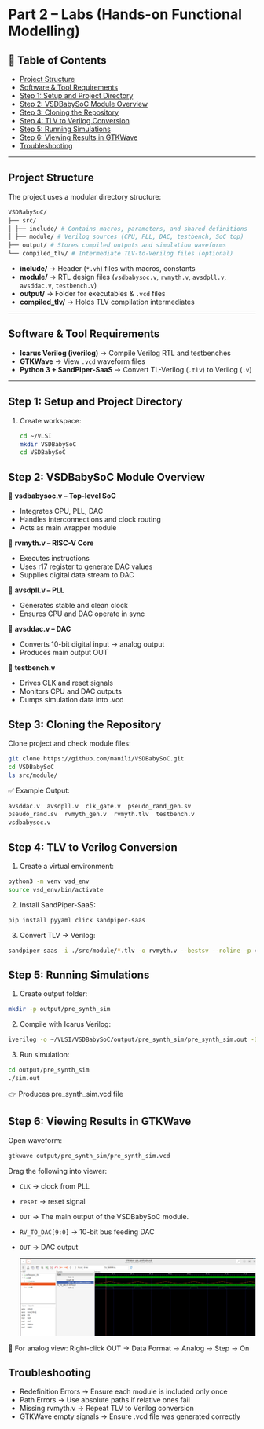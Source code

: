
# Part 2 – Labs (Hands-on Functional Modelling)

## 📌 Table of Contents
- [Project Structure](#project-structure)  
- [Software & Tool Requirements](#software--tool-requirements)  
- [Step 1: Setup and Project Directory](#step-1-setup-and-project-directory)  
- [Step 2: VSDBabySoC Module Overview](#step-2-vsdbabysoc-module-overview)  
- [Step 3: Cloning the Repository](#step-3-cloning-the-repository)  
- [Step 4: TLV to Verilog Conversion](#step-4-tlv-to-verilog-conversion)  
- [Step 5: Running Simulations](#step-5-running-simulations)  
- [Step 6: Viewing Results in GTKWave](#step-6-viewing-results-in-gtkwave)  
- [Troubleshooting](#troubleshooting)  

---

## Project Structure
The project uses a modular directory structure:
```bash
VSDBabySoC/
├── src/
│ ├── include/ # Contains macros, parameters, and shared definitions
│ ├── module/ # Verilog sources (CPU, PLL, DAC, testbench, SoC top)
├── output/ # Stores compiled outputs and simulation waveforms
└── compiled_tlv/ # Intermediate TLV-to-Verilog files (optional)
```

- **include/** → Header (`*.vh`) files with macros, constants  
- **module/** → RTL design files (`vsdbabysoc.v`, `rvmyth.v`, `avsdpll.v`, `avsddac.v`, `testbench.v`)  
- **output/** → Folder for executables & `.vcd` files  
- **compiled_tlv/** → Holds TLV compilation intermediates  

---

## Software & Tool Requirements
- **Icarus Verilog (iverilog)** → Compile Verilog RTL and testbenches  
- **GTKWave** → View `.vcd` waveform files  
- **Python 3 + SandPiper-SaaS** → Convert TL-Verilog (`.tlv`) to Verilog (`.v`)  

---

## Step 1: Setup and Project Directory
1. Create workspace:
   ```bash
   cd ~/VLSI
   mkdir VSDBabySoC
   cd VSDBabySoC
   ```
## Step 2: VSDBabySoC Module Overview
🔹 **vsdbabysoc.v – Top-level SoC**
- Integrates CPU, PLL, DAC
- Handles interconnections and clock routing
- Acts as main wrapper module

🔹 **rvmyth.v – RISC-V Core**
- Executes instructions
- Uses r17 register to generate DAC values
- Supplies digital data stream to DAC

🔹 **avsdpll.v – PLL**
- Generates stable and clean clock
- Ensures CPU and DAC operate in sync

🔹 **avsddac.v – DAC**
- Converts 10-bit digital input → analog output
- Produces main output OUT

🔹 **testbench.v**
- Drives CLK and reset signals
- Monitors CPU and DAC outputs
- Dumps simulation data into .vcd

## Step 3: Cloning the Repository

Clone project and check module files:

```bash
git clone https://github.com/manili/VSDBabySoC.git
cd VSDBabySoC
ls src/module/
```

✅ Example Output:
```bash
avsddac.v  avsdpll.v  clk_gate.v  pseudo_rand_gen.sv  
pseudo_rand.sv  rvmyth_gen.v  rvmyth.tlv  testbench.v  
vsdbabysoc.v
```

## Step 4: TLV to Verilog Conversion

1. Create a virtual environment:
  ```bash
  python3 -m venv vsd_env
  source vsd_env/bin/activate
  ```

2. Install SandPiper-SaaS:
  ```bash
  pip install pyyaml click sandpiper-saas
  ```

3. Convert TLV → Verilog:
  ```bash
  sandpiper-saas -i ./src/module/*.tlv -o rvmyth.v --bestsv --noline -p verilog --outdir ./src/module/
  ```

## Step 5: Running Simulations

1. Create output folder:
  ```bash
  mkdir -p output/pre_synth_sim
  ```

2. Compile with Icarus Verilog:
  ```bash
  iverilog -o ~/VLSI/VSDBabySoC/output/pre_synth_sim/pre_synth_sim.out -DPRE_SYNTH_SIM -I ~/VLSI/VSDBabySoC/src/include -I ~/VLSI/VSDBabySoC/src/module ~/VLSI/VSDBabySoC/src/module/testbench.v
  ```

3. Run simulation:
```bash
cd output/pre_synth_sim
./sim.out
```
  👉 Produces pre_synth_sim.vcd file

## Step 6: Viewing Results in GTKWave

Open waveform:
```bash
gtkwave output/pre_synth_sim/pre_synth_sim.vcd
```

Drag the following into viewer:

- `CLK` → clock from PLL
- `reset` → reset signal
- `OUT` → The main output of the VSDBabySoC module.
- `RV_TO_DAC[9:0]` → 10-bit bus feeding DAC
- `OUT` → DAC output

  <img src = "./images/babysoc_wave_form.png">

🔧 For analog view:
Right-click OUT → Data Format → Analog → Step → On

## Troubleshooting
- Redefinition Errors → Ensure each module is included only once
- Path Errors → Use absolute paths if relative ones fail
- Missing rvmyth.v → Repeat TLV to Verilog conversion
- GTKWave empty signals → Ensure .vcd file was generated correctly
